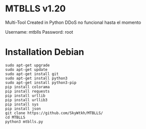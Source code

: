 # MTBLLS v1.20
Multi-Tool Created in Python
DDoS no funcional hasta el momento

Username: mtblls
Password: root
# Installation Debian

```
sudo apt-get upgrade
sudo apt-get update
sudo apt-get install git
sudo apt-get install python3
sudo apt-get install python3-pip
pip install colorama
pip install requests
pip install urllib
pip install urllib3
pip install sys
pip install json
git clone https://github.com/SkyWtkh/MTBLLS/
cd MTBLLS
python3 mtblls.py

```
